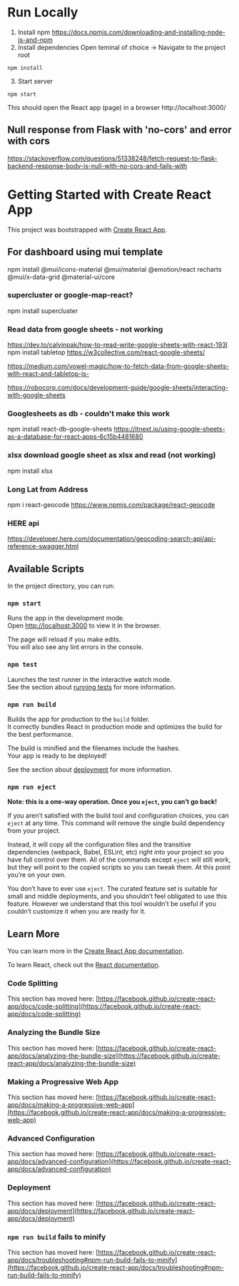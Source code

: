# Run Locally
1. Install npm https://docs.npmjs.com/downloading-and-installing-node-js-and-npm
2. Install dependencies
Open teminal of choice -> Navigate to the project root 
```
npm install
```
3. Start server
```
npm start
```
This should open the React app (page) in a browser
http://localhost:3000/


## Null response from Flask with 'no-cors' and error with cors
https://stackoverflow.com/questions/51338248/fetch-request-to-flask-backend-response-body-is-null-with-no-cors-and-fails-with

# Getting Started with Create React App

This project was bootstrapped with [Create React App](https://github.com/facebook/create-react-app).

## For dashboard using mui template
npm install @mui/icons-material @mui/material @emotion/react recharts @mui/x-data-grid @material-ui/core

### supercluster or google-map-react? 
npm install supercluster    

### Read data from google sheets - not working
https://dev.to/calvinpak/how-to-read-write-google-sheets-with-react-193l
npm install tabletop
https://w3collective.com/react-google-sheets/

https://medium.com/vowel-magic/how-to-fetch-data-from-google-sheets-with-react-and-tabletop-js-

https://robocorp.com/docs/development-guide/google-sheets/interacting-with-google-sheets

### Googlesheets as db - couldn't make this work
npm install react-db-google-sheets
https://itnext.io/using-google-sheets-as-a-database-for-react-apps-6c15b4481680

### xlsx download google sheet as xlsx and read (not working)
npm install xlsx

### Long Lat from Address
npm i react-geocode
https://www.npmjs.com/package/react-geocode

### HERE api
https://developer.here.com/documentation/geocoding-search-api/api-reference-swagger.html




## Available Scripts

In the project directory, you can run:

### `npm start`

Runs the app in the development mode.\
Open [http://localhost:3000](http://localhost:3000) to view it in the browser.

The page will reload if you make edits.\
You will also see any lint errors in the console.

### `npm test`

Launches the test runner in the interactive watch mode.\
See the section about [running tests](https://facebook.github.io/create-react-app/docs/running-tests) for more information.

### `npm run build`

Builds the app for production to the `build` folder.\
It correctly bundles React in production mode and optimizes the build for the best performance.

The build is minified and the filenames include the hashes.\
Your app is ready to be deployed!

See the section about [deployment](https://facebook.github.io/create-react-app/docs/deployment) for more information.

### `npm run eject`

**Note: this is a one-way operation. Once you `eject`, you can’t go back!**

If you aren’t satisfied with the build tool and configuration choices, you can `eject` at any time. This command will remove the single build dependency from your project.

Instead, it will copy all the configuration files and the transitive dependencies (webpack, Babel, ESLint, etc) right into your project so you have full control over them. All of the commands except `eject` will still work, but they will point to the copied scripts so you can tweak them. At this point you’re on your own.

You don’t have to ever use `eject`. The curated feature set is suitable for small and middle deployments, and you shouldn’t feel obligated to use this feature. However we understand that this tool wouldn’t be useful if you couldn’t customize it when you are ready for it.

## Learn More

You can learn more in the [Create React App documentation](https://facebook.github.io/create-react-app/docs/getting-started).

To learn React, check out the [React documentation](https://reactjs.org/).

### Code Splitting

This section has moved here: [https://facebook.github.io/create-react-app/docs/code-splitting](https://facebook.github.io/create-react-app/docs/code-splitting)

### Analyzing the Bundle Size

This section has moved here: [https://facebook.github.io/create-react-app/docs/analyzing-the-bundle-size](https://facebook.github.io/create-react-app/docs/analyzing-the-bundle-size)

### Making a Progressive Web App

This section has moved here: [https://facebook.github.io/create-react-app/docs/making-a-progressive-web-app](https://facebook.github.io/create-react-app/docs/making-a-progressive-web-app)

### Advanced Configuration

This section has moved here: [https://facebook.github.io/create-react-app/docs/advanced-configuration](https://facebook.github.io/create-react-app/docs/advanced-configuration)

### Deployment

This section has moved here: [https://facebook.github.io/create-react-app/docs/deployment](https://facebook.github.io/create-react-app/docs/deployment)

### `npm run build` fails to minify

This section has moved here: [https://facebook.github.io/create-react-app/docs/troubleshooting#npm-run-build-fails-to-minify](https://facebook.github.io/create-react-app/docs/troubleshooting#npm-run-build-fails-to-minify)
